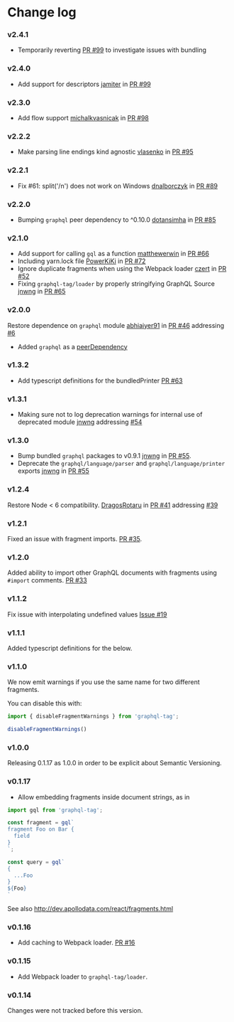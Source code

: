 # Change log
### v2.4.1
- Temporarily reverting [PR #99](https://github.com/apollographql/graphql-tag/pull/99) to investigate issues with bundling

### v2.4.0
- Add support for descriptors [jamiter](https://github.com/jamiter) in [PR #99](https://github.com/apollographql/graphql-tag/pull/99)

### v2.3.0
- Add flow support [michalkvasnicak](https://github.com/michalkvasnicak) in [PR #98](https://github.com/apollographql/graphql-tag/pull/98)

### v2.2.2
- Make parsing line endings kind agnostic [vlasenko](https://github.com/vlasenko) in [PR #95](https://github.com/apollographql/graphql-tag/pull/95)

### v2.2.1
- Fix #61: split('/n') does not work on Windows [dnalborczyk](https://github.com/dnalborczyk) in [PR #89](https://github.com/apollographql/graphql-tag/pull/89)

### v2.2.0
- Bumping `graphql` peer dependency to ^0.10.0 [dotansimha](https://github.com/dotansimha) in [PR #85](https://github.com/apollographql/graphql-tag/pull/85)

### v2.1.0
- Add support for calling `gql` as a function [matthewerwin](https://github.com/matthewerwin) in [PR #66](https://github.com/apollographql/graphql-tag/pull/66)
- Including yarn.lock file [PowerKiKi](https://github.com/PowerKiKi) in [PR #72](https://github.com/apollographql/graphql-tag/pull/72)
- Ignore duplicate fragments when using the Webpack loader [czert](https://github.com/czert) in [PR #52](https://github.com/apollographql/graphql-tag/pull/52)
- Fixing `graphql-tag/loader` by properly stringifying GraphQL Source [jnwng](https://github.com/jnwng) in [PR #65](https://github.com/apollographql/graphql-tag/pull/65)

### v2.0.0
Restore dependence on `graphql` module [abhiaiyer91](https://github.com/abhiaiyer91) in [PR #46](https://github.com/apollographql/graphql-tag/pull/46) addressing [#6](https://github.com/apollographql/graphql-tag/issues/6)
  - Added `graphql` as a [peerDependency](https://github.com/apollographql/graphql-tag/commit/ac061dd16440e75c166c85b4bff5ba06c79c9356)

### v1.3.2
- Add typescript definitions for the bundledPrinter [PR #63](https://github.com/apollographql/graphql-tag/pull/63)

### v1.3.1
- Making sure not to log deprecation warnings for internal use of deprecated module [jnwng](https://github.com/jnwng) addressing [#54](https://github.com/apollographql/graphql-tag/issues/54#issuecomment-283301475)

### v1.3.0
- Bump bundled `graphql` packages to v0.9.1 [jnwng](https://github.com/jnwng) in [PR #55](https://github.com/apollographql/graphql-tag/pull/55).
- Deprecate the `graphql/language/parser` and `graphql/language/printer` exports [jnwng](https://github.com/jnwng) in [PR #55](https://github.com/apollographql/graphql-tag/pull/55)

### v1.2.4
Restore Node < 6 compatibility. [DragosRotaru](https://github.com/DragosRotaru) in [PR #41](https://github.com/apollographql/graphql-tag/pull/41) addressing [#39](https://github.com/apollographql/graphql-tag/issues/39)

### v1.2.1
Fixed an issue with fragment imports. [PR #35](https://github.com/apollostack/graphql-tag/issues/35).

### v1.2.0

Added ability to import other GraphQL documents with fragments using `#import` comments. [PR #33](https://github.com/apollostack/graphql-tag/pull/33)

### v1.1.2

Fix issue with interpolating undefined values [Issue #19](https://github.com/apollostack/graphql-tag/issues/19)

### v1.1.1

Added typescript definitions for the below.

### v1.1.0

We now emit warnings if you use the same name for two different fragments.

You can disable this with:

```js
import { disableFragmentWarnings } from 'graphql-tag';

disableFragmentWarnings()
```

### v1.0.0

Releasing 0.1.17 as 1.0.0 in order to be explicit about Semantic Versioning.

### v0.1.17

- Allow embedding fragments inside document strings, as in

```js
import gql from 'graphql-tag';

const fragment = gql`
fragment Foo on Bar {
  field
}
`;

const query = gql`
{
  ...Foo
}
${Foo}
`
```

See also http://dev.apollodata.com/react/fragments.html

### v0.1.16

- Add caching to Webpack loader. [PR #16](https://github.com/apollostack/graphql-tag/pull/16)

### v0.1.15

- Add Webpack loader to `graphql-tag/loader`.

### v0.1.14

Changes were not tracked before this version.
